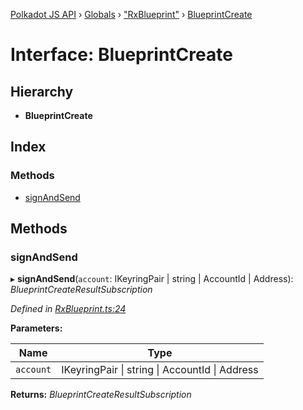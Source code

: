 [Polkadot JS API](../README.md) › [Globals](../globals.md) › ["RxBlueprint"](../modules/_rxblueprint_.md) › [BlueprintCreate](_rxblueprint_.blueprintcreate.md)

# Interface: BlueprintCreate

## Hierarchy

* **BlueprintCreate**

## Index

### Methods

* [signAndSend](_rxblueprint_.blueprintcreate.md#signandsend)

## Methods

###  signAndSend

▸ **signAndSend**(`account`: IKeyringPair | string | AccountId | Address): *BlueprintCreateResultSubscription*

*Defined in [RxBlueprint.ts:24](https://github.com/polkadot-js/api/blob/e056675b3a/packages/api-contract/src/RxBlueprint.ts#L24)*

**Parameters:**

Name | Type |
------ | ------ |
`account` | IKeyringPair &#124; string &#124; AccountId &#124; Address |

**Returns:** *BlueprintCreateResultSubscription*

